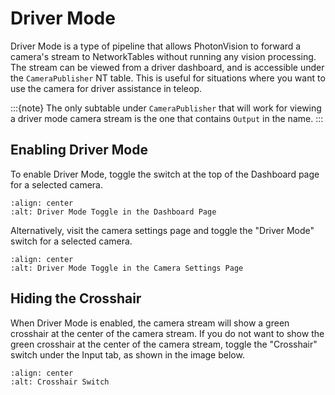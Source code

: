 # Driver Mode

Driver Mode is a type of pipeline that allows PhotonVision to forward a camera's stream to NetworkTables without running any vision processing. The stream can be viewed from a driver dashboard, and is accessible under the `CameraPublisher` NT table. This is useful for situations where you want to use the camera for driver assistance in teleop.

:::{note}
The only subtable under `CameraPublisher` that will work for viewing a driver mode camera stream is the one that contains `Output` in the name.
:::

## Enabling Driver Mode

To enable Driver Mode, toggle the switch at the top of the Dashboard page for a selected camera. 

```{image} images/driver-mode-dashboard.png
:align: center
:alt: Driver Mode Toggle in the Dashboard Page
```

Alternatively, visit the camera settings page and toggle the "Driver Mode" switch for a selected camera.

```{image} images/driver-mode-camera-settings.png
:align: center
:alt: Driver Mode Toggle in the Camera Settings Page
```

## Hiding the Crosshair
When Driver Mode is enabled, the camera stream will show a green crosshair at the center of the camera stream. If you do not want to show the green crosshair at the center of the camera stream, toggle the "Crosshair" switch under the Input tab, as shown in the image below.

```{image} images/crosshair-switch.png
:align: center
:alt: Crosshair Switch
```
